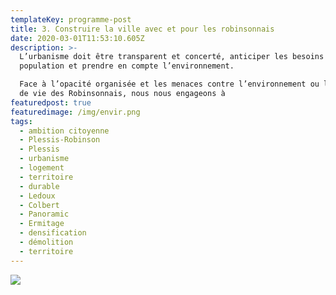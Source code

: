 ```yaml
---
templateKey: programme-post
title: 3. Construire la ville avec et pour les robinsonnais
date: 2020-03-01T11:53:10.605Z
description: >-
  L’urbanisme doit être transparent et concerté, anticiper les besoins de la
  population et prendre en compte l’environnement.  

  Face à l’opacité organisée et les menaces contre l’environnement ou le cadre
  de vie des Robinsonnais, nous nous engageons à 
featuredpost: true
featuredimage: /img/envir.png
tags:
  - ambition citoyenne
  - Plessis-Robinson
  - Plessis
  - urbanisme
  - logement
  - territoire
  - durable
  - Ledoux
  - Colbert
  - Panoramic
  - Ermitage
  - densification
  - démolition
  - territoire
---
```

![](/img/thème5.png)

